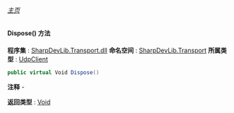###### [主页](./Index.md "主页")
#### Dispose() 方法
**程序集** : [SharpDevLib.Transport.dll](./SharpDevLib.Transport.assembly.md "SharpDevLib.Transport.dll")
**命名空间** : [SharpDevLib.Transport](./SharpDevLib.Transport.namespace.md "SharpDevLib.Transport")
**所属类型** : [UdpClient](./SharpDevLib.Transport.UdpClient.md "UdpClient")
``` csharp
public virtual Void Dispose()
```
**注释**
*-*

**返回类型** : [Void](https://learn.microsoft.com/en-us/dotnet/api/system.void "Void")

